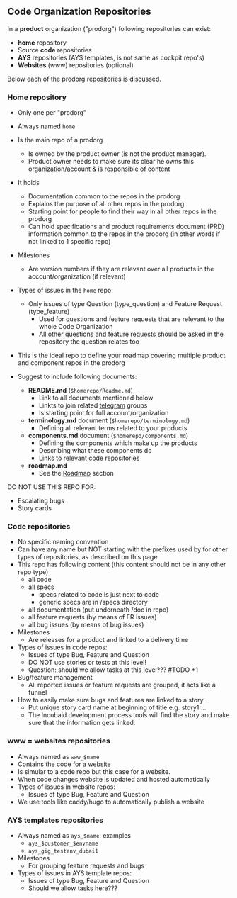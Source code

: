 ## Code Organization Repositories

In a **product** organization \("prodorg"\) following repositories can exist:

* **home** repository
* Source **code** repositories
* **AYS** repositories \(AYS templates, is not same as cockpit repo's\)
* **Websites** \(www\) repositories \(optional\)

Below each of the prodorg repositories is discussed.

### Home repository

* Only one per "prodorg"
* Always named `home`
* Is the main repo of a prodorg
  * Is owned by the product owner \(is not the product manager\).
  * Product owner needs to make sure its clear he owns this organization/account & is responsible of content
* It holds
  * Documentation common to the repos in the prodorg
  * Explains the purpose of all other repos in the prodorg
  * Starting point for people to find their way in all other repos in the prodorg
  * Can hold specifications and product requirements document \(PRD\) information common to the repos in the prodorg \(in other words if not linked to 1 specific repo\)
* Milestones
  * Are version numbers if they are relevant over all products in the account/organization \(if relevant\)
* Types of issues in the `home` repo:
  * Only issues of type Question \(type\_question\) and Feature Request \(type\_feature\)
    * Used for questions and feature requests that are relevant to the whole Code Organization
    * All other questions and feature requests should be asked in the repository the question relates too
* This is the ideal repo to define your roadmap covering multiple product and component repos in the prodorg

* Suggest to include following documents:

  * **README.md** \(`$homerepo/Readme.md`\)
    * Link to all documents mentioned below
    * Linkts to join related [telegram](telegram.md) groups
    * Is starting point for full account/organization
  * **terminology.md** document \(`$homerepo/terminology.md`\)
    * Defining all relevant terms related to your products
  * **components.md** document \(`$homerepo/components.md`\)
    * Defining the components which make up the products
    * Describing what these components do
    * Links to relevant code repositories
  * **roadmap.md**
    * See the [Roadmap](roadmap.md) section

DO NOT USE THIS REPO FOR:

* Escalating bugs
* Story cards

### Code repositories

* No specific naming convention
* Can have any name but NOT starting with the prefixes used by for other types of repositories, as described on this page
* This repo has following content \(this content should not be in any other repo type\)
  * all code
  * all specs
    * specs related to code is just next to code
    * generic specs are in /specs directory
  * all documentation \(put underneath /doc in repo\)
  * all feature requests \(by means of FR issues\)
  * all bug issues \(by means of bug issues\)
* Milestones
  * Are releases for a product and linked to a delivery time
* Types of issues in code repos:
  * Issues of type Bug, Feature and Question
  * DO NOT use stories or tests at this level!
  * Question: should we allow tasks at this level??? \#TODO \*1
* Bug/feature management
  * All reported issues or feature requests are grouped, it acts like a funnel
* How to easily make sure bugs and features are linked to a story.
  * Put unique story card name at beginning of title e.g. story1:...
  * The Incubaid development process tools will find the story and make sure that the information gets linked.

### www = websites repositories

* Always named as `www_$name`
* Contains the code for a website
* Is simular to a code repo but this case for a website.
* When code changes website is updated and hosted automatically
* Types of issues in website repos:
  * Issues of type Bug, Feature and Question
* We use tools like caddy/hugo to automatically publish a website

### AYS templates repositories

* Always named as `ays_$name`: examples
  * `ays_$customer_$envname`
  * `ays_gig_testenv_dubai1`
* Milestones
  * For grouping feature requests and bugs
* Types of issues in AYS template repos:
  * Issues of type Bug, Feature and Question
  * Should we allow tasks here???



